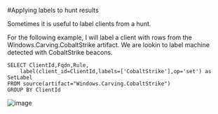 #Applying labels to hunt results

Sometimes it is useful to label clients from a hunt.

For the following example, I will label a client with rows from the Windows.Carving.CobaltStrike artifact. We are lookin to label machine detected with CobaltStrike beacons.

```vql
SELECT ClientId,Fqdn,Rule,
    label(client_id=ClientId,labels=['CobaltStrike'],op='set') as SetLabel
FROM source(artifact="Windows.Carving.CobaltStrike")
GROUP BY ClientId
```

![image](https://user-images.githubusercontent.com/13081800/169450498-39d31902-81ec-4b7c-8c6c-72abe0419c7e.png)
